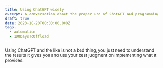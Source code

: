 ```yaml
---
title: Using ChatGPT wisely
excerpt: A conversation about the proper use of ChatGPT and programming
draft: true
date: 2023-10-20T00:00:00.000Z
tags:
  - automation
  - 100DaysToOffload
---
```


Using ChatGPT and the like is not a bad thing, you just need to understand the results it gives you and use your best judgment on implementing what it provides.
